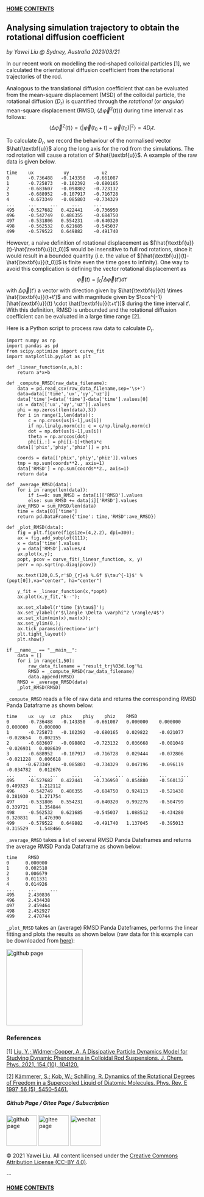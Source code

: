 #### [HOME](../../index.html) [CONTENTS](../index.html)

## Analysing simulation trajectory to obtain the rotational diffusion coefficient
 
*by Yawei Liu  @ Sydney, Australia 2021/03/21*

In our recent work on modelling the rod-shaped colloidal particles [1], we calculated the orientational diffusion coefficient from the rotational trajectories of the rod.

Analogous to the translational diffusion coefficient that can be evaluated from
the mean-square displacement (MSD) of the colloidal particle, the rotational diffusion ($D_{r}$) is quantified through the *rotational* (or *angular*) mean-square displacement (RMSD, $\langle \Delta \vec{\varphi}^2(t) \rangle$) during time interval $t$ as follows:
$$\langle \Delta \vec{\varphi}^2(t) \rangle= \langle | \vec{\varphi}(t_0+t)-\vec{\varphi}(t_0)|^2 \rangle = 4D_{r} t.$$

To calculate $D_{r}$, we record the behaviour of the normalised vector $\hat{\textbf{u}}$ along the long axis for the rod from the simulations. The rod rotation will cause a rotation of $\hat{\textbf{u}}$. A example of the raw data is given below.

```
time    ux           uy            uz
0 	    -0.736488 	-0.143350 	-0.661087
1 	    -0.725873 	-0.102392 	-0.680165
2 	    -0.683607 	-0.098802 	-0.723132
3 	    -0.688952 	-0.107917 	-0.716728
4 	    -0.673349 	-0.085803 	-0.734329
... 	... 	... 	... 	...
495 	-0.527682 	0.422441 	-0.736950
496 	-0.542749 	0.486355 	-0.684750
497 	-0.531806 	0.554231 	-0.640320
498 	-0.562532 	0.621685 	-0.545037
499 	-0.579522 	0.649882 	-0.491740
```

However, a naive definition of rotational displacement as $[\hat{\textbf{u}}(t)-\hat{\textbf{u}}(t_0)]$ would be insensitive to full rod rotations, since it would result in a bounded quantity (i.e. the value of $[\hat{\textbf{u}}(t)-\hat{\textbf{u}}(t_0)]$ is finite even the time goes to infinity). One way to avoid this complication is defining the vector rotational displacement as
$$\vec{\varphi}(t)=\int_{0}^{t} \Delta \vec{\varphi}(t') dt'$$
with $\Delta \vec{\varphi}(t')$ a vector with direction given by $\hat{\textbf{u}}(t) \times \hat{\textbf{u}}(t+t')$ and with magnitude given by $\cos^{-1}[\hat{\textbf{u}}(t) \cdot \hat{\textbf{u}}(t+t')]$ during the time interval $t'$. With this definition, RMSD is unbounded and the rotational diffusion coefficient can be evaluated in a large time range [2].


Here is a Python script to process raw data to calculate $D_{r}$.

```
import numpy as np 
import pandas as pd
from scipy.optimize import curve_fit
import matplotlib.pyplot as plt

def _linear_function(x,a,b):
    return a*x+b

def _compute_RMSD(raw_data_filename):
    data = pd.read_csv(raw_data_filename,sep='\s+')
    data=data[['time','ux','uy','uz']]
    data['time']=data['time']-data['time'].values[0]
    us = data[['ux','uy','uz']].values
    phi = np.zeros((len(data),3))
    for i in range(1,len(data)):
        c = np.cross(us[i-1],us[i])
        if np.linalg.norm(c): c = c/np.linalg.norm(c)
        dot = np.dot(us[i-1],us[i])
        theta = np.arccos(dot)
        phi[i,:] = phi[i-1]+theta*c
    data[['phix','phiy','phiz']] = phi
    
    coords = data[['phix','phiy','phiz']].values
    tmp = np.sum(coords**2., axis=1)
    data['RMSD'] = np.sum(coords**2., axis=1)
    return data

def _average_RMSD(data):
    for i in range(len(data)):
        if i==0: sum_RMSD = data[i]['RMSD'].values
        else: sum_RMSD += data[i]['RMSD'].values
    ave_RMSD = sum_RMSD/len(data)
    time = data[0]['time']
    return pd.DataFrame({'time': time,'RMSD':ave_RMSD})
    
def _plot_RMSD(data):
    fig = plt.figure(figsize=(4,2.2), dpi=300);
    ax = fig.add_subplot(111);
    x = data['time'].values
    y = data['RMSD'].values/4
    ax.plot(x,y);
    popt, pcov = curve_fit(_linear_function, x, y)
    perr = np.sqrt(np.diag(pcov))
    
    ax.text(120,0.5,r'$D_{r}=$ %.6f $\tau^{-1}$' %(popt[0]),va="center", ha="center")
    
    y_fit = _linear_function(x,*popt)
    ax.plot(x,y_fit,'k--');
    
    ax.set_xlabel(r'time [$\tau$]');
    ax.set_ylabel(r'$\langle \Delta \varphi^2 \rangle/4$')
    ax.set_xlim(min(x),max(x));
    ax.set_ylim(0,);
    ax.tick_params(direction='in')
    plt.tight_layout()
    plt.show()

if __name__ == "__main__":  
    data = []
    for i in range(1,50):
        raw_data_filename = 'result_trj%03d.log'%i
        RMSD = _compute_RMSD(raw_data_filename)
        data.append(RMSD)
    RMSD = _average_RMSD(data)
    _plot_RMSD(RMSD)
```

```_compute_RMSD``` reads a file of raw data and returns the corresponding RMSD Panda Dataframe as shown below:

```
time 	ux 	uy 	uz 	phix 	phiy 	phiz 	RMSD
0 	    -0.736488 	-0.143350 	-0.661087 	0.000000 	0.000000 	0.000000 	0.000000
1 	    -0.725873 	-0.102392 	-0.680165 	0.029822 	-0.021077 	-0.028654 	0.002155
2 	    -0.683607 	-0.098802 	-0.723132 	0.036668 	-0.081049 	-0.026931 	0.008639
3 	    -0.688952 	-0.107917 	-0.716728 	0.029444 	-0.072806 	-0.021228 	0.006618
4 	   -0.673349 	-0.085803 	-0.734329 	0.047196 	-0.096119 	-0.034782 	0.012676
... 	... 	... 	... 	... 	... 	... 	... 	...
495 	-0.527682 	0.422441 	-0.736950 	0.854880 	-0.560132 	0.409323 	1.212112
496 	-0.542749 	0.486355 	-0.684750 	0.924113 	-0.521438 	0.381930 	1.271754
497 	-0.531806 	0.554231 	-0.640320 	0.992276 	-0.504799 	0.339721 	1.354844
498 	-0.562532 	0.621685 	-0.545037 	1.088512 	-0.434280 	0.320831 	1.476390
499 	-0.579522 	0.649882 	-0.491740 	1.137045 	-0.395013 	0.315529 	1.548466
```

```_average_RMSD``` takes a list of several RMSD Panda Dateframes and returns the average RMSD Panda Dataframe as shown below:

```
time 	RMSD
0 	   0.000000
1 	   0.002518
2 	   0.006679
3 	   0.011331
4 	   0.014926
... 	... 	...
495 	2.430836
496 	2.434438
497 	2.459464
498 	2.452927
499 	2.470744
``` 
```_plot_RMSD``` takes an (average) RMSD Panda Dateframes, performs the linear fitting and plots the results as shown below (raw data for this example can be downloaded from <a href="data/rod_diffusion/20210321raw_data_rod_rotational_diffsuion.zip">here</a>):

<img src="images/rod_diffusion/rotational_diffusion.png" alt="github page" height="200" />

### References

[1] [Liu, Y.; Widmer-Cooper, A. A Dissipative Particle Dynamics Model for Studying Dynamic Phenomena in Colloidal Rod Suspensions. J. Chem. Phys. 2021, 154 (10), 104120.](https://aip.scitation.org/doi/10.1063/5.0041285)

[2] [Kämmerer, S.; Kob, W.; Schilling, R. Dynamics of the Rotational Degrees of Freedom in a Supercooled Liquid of Diatomic Molecules. Phys. Rev. E 1997, 56 (5), 5450–5461.](https://link.aps.org/doi/10.1103/PhysRevE.56.5450)


##### Github Page / Gitee Page / Subscription
<img src="images/github_yawei.png" alt="github page" width="80" height="80" />
<img src="images/gitee_yawei.png" alt="gitee page" width="80" height="80" />
<img src="images/wechat.png" alt="wechat" width="80" height="80" />

<p>&copy; 2021 Yawei Liu. All content licensed under the <a href="https://creativecommons.org/licenses/by/4.0/legalcode">Creative Commons Attribution License (CC-BY 4.0)</a>.</p>

--
#### [HOME](../../index.html) [CONTENTS](../index.html)
